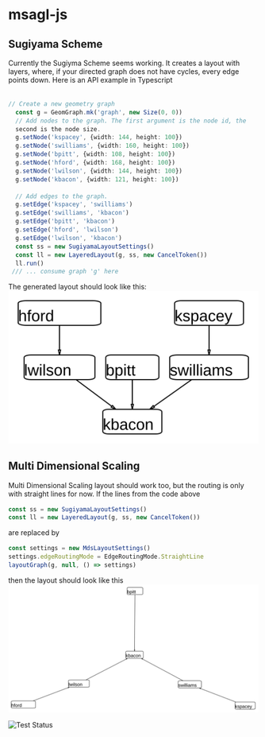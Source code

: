 # msagl-js
## Sugiyama Scheme
Currently the Sugiyma Scheme seems working. It creates a layout with
layers, where, if your directed graph does not have cycles, every
edge points down. Here is an API example in Typescript
```typescript

// Create a new geometry graph
  const g = GeomGraph.mk('graph', new Size(0, 0))
  // Add nodes to the graph. The first argument is the node id, the
  second is the node size.
  g.setNode('kspacey', {width: 144, height: 100})
  g.setNode('swilliams', {width: 160, height: 100})
  g.setNode('bpitt', {width: 108, height: 100})
  g.setNode('hford', {width: 168, height: 100})
  g.setNode('lwilson', {width: 144, height: 100})
  g.setNode('kbacon', {width: 121, height: 100})

  // Add edges to the graph.
  g.setEdge('kspacey', 'swilliams')
  g.setEdge('swilliams', 'kbacon')
  g.setEdge('bpitt', 'kbacon')
  g.setEdge('hford', 'lwilson')
  g.setEdge('lwilson', 'kbacon')
  const ss = new SugiyamaLayoutSettings()
  const ll = new LayeredLayout(g, ss, new CancelToken())
  ll.run()
 /// ... consume graph 'g' here
``` 
The generated layout should look like this:
![Alt text](./docs/images/showAPI.svg)

## Multi Dimensional Scaling
Multi Dimensional Scaling layout should work too, but the routing is
only with straight lines for now. If the lines from the code above 
``` typescript
const ss = new SugiyamaLayoutSettings()
const ll = new LayeredLayout(g, ss, new CancelToken())
``` 
are replaced by 
``` typescript
const settings = new MdsLayoutSettings()
settings.edgeRoutingMode = EdgeRoutingMode.StraightLine
layoutGraph(g, null, () => settings)
``` 
then the layout should look like this 
![Alt text](./docs/images/mdsShowAPI.svg)
  


![Test Status](https://github.com/msaglJS/msagl-js/workflows/Test%20Status/badge.svg?branch=master)

